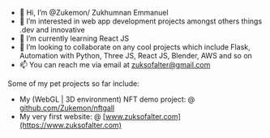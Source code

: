 - 👋 Hi, I’m @Zukemon/ Zukhumnan Emmanuel
- 👀 I’m interested in web app development projects amongst others things .dev and innovative
- 🌱 I’m currently learning React JS
- 💞️ I’m looking to collaborate on any cool projects which include Flask, Automation with Python, Three JS, React JS, Blender, AWS and so on
- 📫 You can reach me via email at zuksofalter@gmail.com

Some of my pet projects so far include:

- My (WebGL | 3D environment) NFT demo project: @ [github.com/Zukemon/nftgall](https://github.com/Zukemon/nftgall)
- My very first website: @ [www.zuksofalter.com](https://www.zuksofalter.com)

<!---
Zukemon/Zukemon is a ✨ special ✨ repository because its `README.md` (this file) appears on your GitHub profile.
You can click the Preview link to take a look at your changes.
--->
